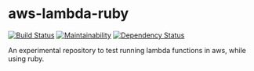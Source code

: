 # aws-lambda-ruby

[![Build Status](https://travis-ci.org/blijblijblij/aws-lambda-ruby.svg?branch=develop)](https://travis-ci.org/blijblijblij/aws-lambda-ruby) [![Maintainability](https://api.codeclimate.com/v1/badges/d900bc257d7e097a64bb/maintainability)](https://codeclimate.com/github/blijblijblij/aws-lambda-ruby/maintainability) [![Dependency Status](https://beta.gemnasium.com/badges/github.com/blijblijblij/aws-lambda-ruby.svg)](https://beta.gemnasium.com/projects/github.com/blijblijblij/aws-lambda-ruby)

An experimental repository to test running lambda functions in aws, while using ruby.
